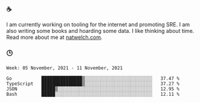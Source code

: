 ### ☕

I am currently working on tooling for the internet and promoting SRE. I am also writing some books and hoarding some data. I like thinking about time. Read more about me at [natwelch.com](https://natwelch.com).

### 🕒

<!--START_SECTION:waka-->
```text
Week: 05 November, 2021 - 11 November, 2021

Go           ███████████████▒░░░░░░░░░░░░░░░░░░░░░░░░░   37.47 % 
TypeScript   ███████████████▒░░░░░░░░░░░░░░░░░░░░░░░░░   37.27 % 
JSON         █████▒░░░░░░░░░░░░░░░░░░░░░░░░░░░░░░░░░░░   12.95 % 
Bash         █████░░░░░░░░░░░░░░░░░░░░░░░░░░░░░░░░░░░░   12.11 % 
```
<!--END_SECTION:waka-->
